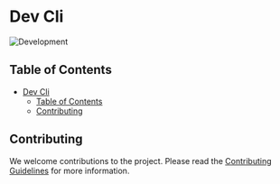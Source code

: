 # Dev Cli

![Development](https://img.shields.io/badge/Development-8A2BE2?style=for-the-badge&color=ff9500&label=Status)

## Table of Contents

- [Dev Cli](#dev-cli)
  - [Table of Contents](#table-of-contents)
  - [Contributing](#contributing)

<!-- Add documentation -->

## Contributing

We welcome contributions to the project. Please read the [Contributing Guidelines](docs/CONTRIBUTING.md) for more information.
